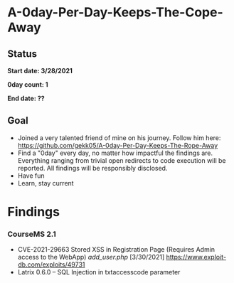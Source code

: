# A-0day-Per-Day-Keeps-The-Cope-Away

## Status 

**Start date: 3/28/2021**

**0day count: 1**

**End date: ??**

## Goal 
* Joined a very talented friend of mine on his journey. Follow him here: https://github.com/gekk05/A-0day-Per-Day-Keeps-The-Rope-Away
* Find a "0day" every day, no matter how impactful the findings are. Everything ranging from trivial open redirects to code execution will be reported. All findings will be responsibly disclosed.
* Have fun
* Learn, stay current


<h1> Findings </h1>

### CourseMS 2.1

* CVE-2021-29663 Stored XSS in Registration Page (Requires Admin access to the WebApp)  *add_user.php* [3/30/2021]  https://www.exploit-db.com/exploits/49731
* Latrix 0.6.0 – SQL Injection in txtaccesscode parameter

